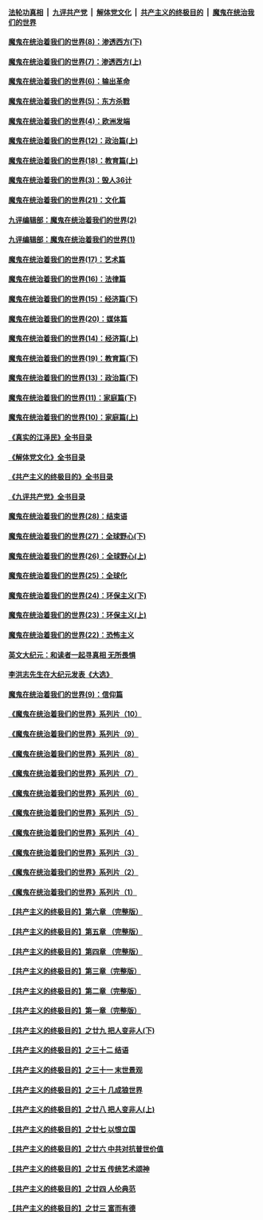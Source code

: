 ####  [法轮功真相](../../../../basic/blob/master/README.md?t=11021931) &nbsp;|&nbsp; [九评共产党](../../../../9ping.md/blob/master/README.md?t=11021931) &nbsp;|&nbsp; [解体党文化](../../../../jtdwh.md/blob/master/README.md?t=11021931)  &nbsp;|&nbsp; [共产主义的终极目的](../../../../gczydzjmd.md/blob/master/README.md?t=11021931) &nbsp;|&nbsp; [魔鬼在统治我们的世界](../../../../mgztzwmdsj.md/blob/master/README.md?t=11021931) 

#### [魔鬼在统治着我们的世界(8)：渗透西方(下)](../pages/nsc422/n10429603.md?t=11021931) 

#### [魔鬼在统治着我们的世界(7)：渗透西方(上)](../pages/nsc422/n10426013.md?t=11021931) 

#### [魔鬼在统治着我们的世界(6)：输出革命](../pages/nsc422/n10421536.md?t=11021931) 

#### [魔鬼在统治着我们的世界(5)：东方杀戮](../pages/nsc422/n10417707.md?t=11021931) 

#### [魔鬼在统治着我们的世界(4)：欧洲发端](../pages/nsc422/n10414890.md?t=11021931) 

#### [魔鬼在统治着我们的世界(12)：政治篇(上)](../pages/nsc422/n10444576.md?t=11021931) 

#### [魔鬼在统治着我们的世界(18)：教育篇(上)](../pages/nsc422/n10526970.md?t=11021931) 

#### [魔鬼在统治着我们的世界(3)：毁人36计](../pages/nsc422/n10411583.md?t=11021931) 

#### [魔鬼在统治着我们的世界(21)：文化篇](../pages/nsc422/n10597706.md?t=11021931) 

#### [九评编辑部：魔鬼在统治着我们的世界(2)](../pages/nsc422/n10410036.md?t=11021931) 

#### [九评编辑部：魔鬼在统治着我们的世界(1)](../pages/nsc422/n10406825.md?t=11021931) 

#### [魔鬼在统治着我们的世界(17)：艺术篇](../pages/nsc422/n10499093.md?t=11021931) 

#### [魔鬼在统治着我们的世界(16)：法律篇](../pages/nsc422/n10485969.md?t=11021931) 

#### [魔鬼在统治着我们的世界(15)：经济篇(下)](../pages/nsc422/n10469975.md?t=11021931) 

#### [魔鬼在统治着我们的世界(20)：媒体篇](../pages/nsc422/n10586579.md?t=11021931) 

#### [魔鬼在统治着我们的世界(14)：经济篇(上)](../pages/nsc422/n10457370.md?t=11021931) 

#### [魔鬼在统治着我们的世界(19)：教育篇(下)](../pages/nsc422/n10564808.md?t=11021931) 

#### [魔鬼在统治着我们的世界(13)：政治篇(下)](../pages/nsc422/n10448270.md?t=11021931) 

#### [魔鬼在统治着我们的世界(11)：家庭篇(下)](../pages/nsc422/n10440961.md?t=11021931) 

#### [魔鬼在统治着我们的世界(10)：家庭篇(上)](../pages/nsc422/n10435448.md?t=11021931) 

#### [《真实的江泽民》全书目录](../pages/nsc422/n13721399.md?t=11021931) 

#### [《解体党文化》全书目录](../pages/nsc422/n13721157.md?t=11021931) 

#### [《共产主义的终极目的》全书目录](../pages/nsc422/n13721048.md?t=11021931) 

#### [《九评共产党》全书目录](../pages/nsc422/n13708085.md?t=11021931) 

#### [魔鬼在统治着我们的世界(28)：结束语](../pages/nsc422/n10936246.md?t=11021931) 

#### [魔鬼在统治着我们的世界(27)：全球野心(下)](../pages/nsc422/n10928319.md?t=11021931) 

#### [魔鬼在统治着我们的世界(26)：全球野心(上)](../pages/nsc422/n10900318.md?t=11021931) 

#### [魔鬼在统治着我们的世界(25)：全球化](../pages/nsc422/n10788205.md?t=11021931) 

#### [魔鬼在统治着我们的世界(24)：环保主义(下)](../pages/nsc422/n10695307.md?t=11021931) 

#### [魔鬼在统治着我们的世界(23)：环保主义(上)](../pages/nsc422/n10688613.md?t=11021931) 

#### [魔鬼在统治着我们的世界(22)：恐怖主义](../pages/nsc422/n10614727.md?t=11021931) 

#### [英文大纪元：和读者一起寻真相 无所畏惧](../pages/nsc422/n12542027.md?t=11021931) 

#### [李洪志先生在大纪元发表《大选》](../pages/nsc422/n12534746.md?t=11021931) 

#### [魔鬼在统治着我们的世界(9)：信仰篇](../pages/nsc422/n10432159.md?t=11021931) 

#### [《魔鬼在统治着我们的世界》系列片（10）](../pages/nsc422/n12292670.md?t=11021931) 

#### [《魔鬼在统治着我们的世界》系列片（9）](../pages/nsc422/n12290859.md?t=11021931) 

#### [《魔鬼在统治着我们的世界》系列片（8）](../pages/nsc422/n12287445.md?t=11021931) 

#### [《魔鬼在统治着我们的世界》系列片（7）](../pages/nsc422/n12283425.md?t=11021931) 

#### [《魔鬼在统治着我们的世界》系列片（6）](../pages/nsc422/n12282314.md?t=11021931) 

#### [《魔鬼在统治着我们的世界》系列片（5）](../pages/nsc422/n12281419.md?t=11021931) 

#### [《魔鬼在统治着我们的世界》系列片（4）](../pages/nsc422/n12274024.md?t=11021931) 

#### [《魔鬼在统治着我们的世界》系列片（3）](../pages/nsc422/n12271322.md?t=11021931) 

#### [《魔鬼在统治着我们的世界》系列片（2）](../pages/nsc422/n12269049.md?t=11021931) 

#### [《魔鬼在统治着我们的世界》系列片（1）](../pages/nsc422/n12267575.md?t=11021931) 

#### [【共产主义的终极目的】第六章 （完整版）](../pages/nsc422/n11428913.md?t=11021931) 

#### [【共产主义的终极目的】第五章 （完整版）](../pages/nsc422/n11428912.md?t=11021931) 

#### [【共产主义的终极目的】第四章 （完整版）](../pages/nsc422/n11428907.md?t=11021931) 

#### [【共产主义的终极目的】第三章（完整版）](../pages/nsc422/n11428848.md?t=11021931) 

#### [【共产主义的终极目的】第二章（完整版）](../pages/nsc422/n11428831.md?t=11021931) 

#### [【共产主义的终极目的】第一章（完整版）](../pages/nsc422/n11417651.md?t=11021931) 

#### [【共产主义的终极目的】之廿九 把人变非人(下)](../pages/nsc422/n11344140.md?t=11021931) 

#### [【共产主义的终极目的】之三十二 结语](../pages/nsc422/n11360535.md?t=11021931) 

#### [【共产主义的终极目的】之三十一 末世景观](../pages/nsc422/n11351129.md?t=11021931) 

#### [【共产主义的终极目的】之三十 几成狼世界](../pages/nsc422/n11348280.md?t=11021931) 

#### [【共产主义的终极目的】之廿八 把人变非人(上)](../pages/nsc422/n11340492.md?t=11021931) 

#### [【共产主义的终极目的】之廿七 以恨立国](../pages/nsc422/n11336944.md?t=11021931) 

#### [【共产主义的终极目的】之廿六 中共对抗普世价值](../pages/nsc422/n11324785.md?t=11021931) 

#### [【共产主义的终极目的】之廿五 传统艺术颂神](../pages/nsc422/n11296396.md?t=11021931) 

#### [【共产主义的终极目的】之廿四 人伦典范](../pages/nsc422/n11296397.md?t=11021931) 

#### [【共产主义的终极目的】之廿三 富而有德](../pages/nsc422/n11283598.md?t=11021931) 

